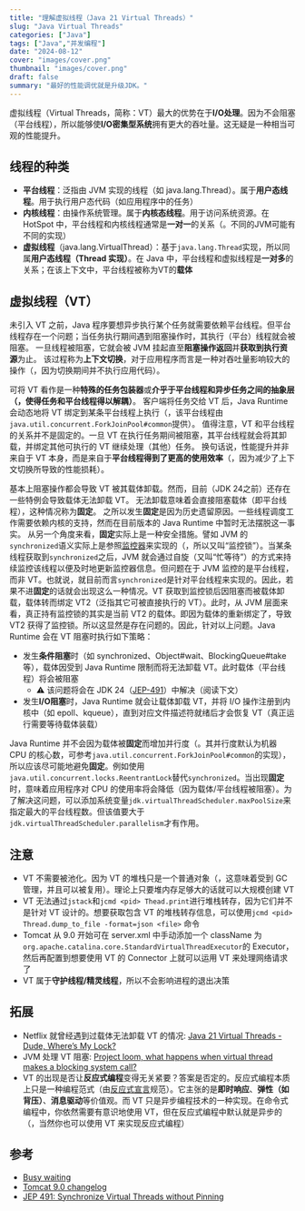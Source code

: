 ```yaml
---
title: "理解虚拟线程（Java 21 Virtual Threads）"
slug: "Java Virtual Threads"
categories: ["Java"]
tags: ["Java","并发编程"]
date: "2024-08-12"
cover: "images/cover.png"
thumbnail: "images/cover.png"
draft: false
summary: "最好的性能调优就是升级JDK。"
---
```


虚拟线程（Virtual Threads，简称：VT）最大的优势在于**I/O处理**。因为不会阻塞（平台线程），所以能够使**I/O密集型系统**拥有更大的吞吐量。这无疑是一种相当可观的性能提升。

## 线程的种类
- **平台线程**：泛指由 JVM 实现的线程（如 java.lang.Thread）。属于**用户态线程**。用于执行用户态代码（如应用程序中的任务）
- **内核线程**：由操作系统管理。属于**内核态线程**。用于访问系统资源。在 HotSpot 中，平台线程和内核线程通常是**一对一**的关系（。不同的JVM可能有不同的实现）
- **虚拟线程**（java.lang.VirtualThread）：基于`java.lang.Thread`实现，所以同属**用户态线程（Thread 实现）**。在 Java 中，平台线程和虚拟线程是**一对多**的关系；在该上下文中，平台线程被称为VT的**载体**

## 虚拟线程（VT）

未引入 VT 之前，Java 程序要想异步执行某个任务就需要依赖平台线程。但平台线程存在一个问题；当任务执行期间遇到阻塞操作时，其执行（平台）线程就会被阻塞。
一旦线程被阻塞，它就会被 JVM 挂起直至**阻塞操作返回**并**获取到执行资源**为止。
该过程称为**上下文切换**，对于应用程序而言是一种对吞吐量影响较大的操作（，因为切换期间并不执行应用代码）。

可将 VT 看作是一种**特殊的任务包装器**或**介乎于平台线程和异步任务之间的抽象层（，使得任务和平台线程得以解耦）**。
客户端将任务交给 VT 后，Java Runtime 会动态地将 VT 绑定到某条平台线程上执行（，该平台线程由`java.util.concurrent.ForkJoinPool#common`提供）。
值得注意，VT 和平台线程的关系并不是固定的。一旦 VT 在执行任务期间被阻塞，其平台线程就会将其卸载，并绑定其他可执行的 VT 继续处理（其他）任务。
换句话说，性能提升并非来自于 VT 本身，而是来自于**平台线程得到了更高的使用效率**（，因为减少了上下文切换所导致的性能损耗）。

基本上阻塞操作都会导致 VT 被其载体卸载。然而，目前（JDK 24之前）还存在一些特例会导致载体无法卸载 VT。
无法卸载意味着会直接阻塞载体（即平台线程），这种情况称为**固定**。
之所以发生**固定**是因为历史遗留原因。一些线程调度工作需要依赖内核的支持，然而在目前版本的 Java Runtime 中暂时无法摆脱这一事实。
从另一个角度来看，**固定**实际上是一种安全措施。譬如 JVM 的`synchronized`语义实际上是参照[监控器](https://en.wikipedia.org/wiki/Monitor_(synchronization))来实现的（，所以又叫“监控锁”）。当某条线程获取到`synchronized`之后，JVM 就会通过自旋（又叫“忙等待”）的方式来持续监控该线程以便及时地更新监控器信息。但问题在于 JVM 监控的是平台线程，而非 VT。也就说，就目前而言`synchronized`是针对平台线程来实现的。因此，若果不进**固定**的话就会出现这么一种情况。VT 获取到监控锁后因阻塞而被载体卸载，载体转而绑定 VT2（泛指其它可被直接执行的 VT）。此时，从 JVM 层面来看，真正持有监控锁的其实是当前 VT2 的载体。即因为载体的重新绑定了，导致 VT2 获得了监控锁。所以这显然是存在问题的。因此，针对以上问题。Java Runtime 会在 VT 阻塞时执行如下策略：

- 发生**条件阻塞**时（如 synchronized、Object#wait、BlockingQueue#take 等），载体因受到 Java Runtime 限制而将无法卸载 VT。此时载体（平台线程）将会被阻塞
    - ⚠️ 该问题将会在 JDK 24（[JEP-491](https://openjdk.org/jeps/491)）中解决（阅读下文）
- 发生**I/O阻塞**时，Java Runtime 就会让载体卸载 VT，并将 I/O 操作注册到内核中（如 epoll、kqueue），直到对应文件描述符就绪后才会恢复 VT（真正运行需要等待载体装载）

Java Runtime 并不会因为载体被**固定**而增加并行度（。其并行度默认为机器 CPU 的核心数，可参考`java.util.concurrent.ForkJoinPool#common`的实现），所以应该尽可能地避免**固定**。例如使用`java.util.concurrent.locks.ReentrantLock`替代`synchronized`。当出现**固定**时，意味着应用程序对 CPU 的使用率将会降低（因为载体/平台线程被阻塞）。为了解决这问题，可以添加系统变量`jdk.virtualThreadScheduler.maxPoolSize`来指定最大的平台线程数。但该值要大于`jdk.virtualThreadScheduler.parallelism`才有作用。


## 注意
- VT 不需要被池化。因为 VT 的堆栈只是一个普通对象（，这意味着受到 GC 管理，并且可以被复用）。理论上只要堆内存足够大的话就可以大规模创建 VT
- VT 无法通过`jstack`和`jcmd <pid> Thead.print`进行堆栈转存，因为它们并不是针对 VT 设计的。想要获取包含 VT 的堆栈转存信息，可以使用`jcmd <pid> Thread.dump_to_file -format=json <file>` 命令
- Tomcat 从 9.0 开始可在 server.xml 中手动添加一个 className 为`org.apache.catalina.core.StandardVirtualThreadExecutor`的 Executor，然后再配置到想要使用 VT 的 Connector 上就可以运用 VT 来处理网络请求了
- VT 属于**守护线程/精灵线程**，所以不会影响进程的退出决策


## 拓展
- Netflix 就曾经遇到过载体无法卸载 VT 的情况: [Java 21 Virtual Threads - Dude, Where’s My Lock?](https://netflixtechblog.com/java-21-virtual-threads-dude-wheres-my-lock-3052540e231d)
- JVM 处理 VT 阻塞: [Project loom, what happens when virtual thread makes a blocking system call?](https://stackoverflow.com/questions/70174468/project-loom-what-happens-when-virtual-thread-makes-a-blocking-system-call)
- VT 的出现是否让**反应式编程**变得无关紧要？答案是否定的。反应式编程本质上只是一种编程范式（由[反应式宣言](https://www.reactivemanifesto.org/zh-CN)规范）。它主张的是**即时响应**、**弹性（如背压）**、**消息驱动**等价值观。而 VT 只是异步编程技术的一种实现。在命令式编程中，你依然需要有意识地使用 VT，但在反应式编程中默认就是异步的（，当然你也可以使用 VT 来实现反应式编程）


## 参考
- [Busy waiting](https://en.wikipedia.org/wiki/Busy_waiting)
- [Tomcat 9.0 changelog](https://tomcat.apache.org/tomcat-9.0-doc/changelog.html)
- [JEP 491: Synchronize Virtual Threads without Pinning](https://openjdk.org/jeps/491)